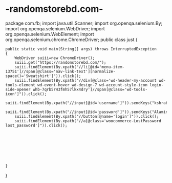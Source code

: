 # -randomstorebd.com-




package com.fb;
import java.util.Scanner;
import org.openqa.selenium.By;
import org.openqa.selenium.WebDriver;
import org.openqa.selenium.WebElement;
import org.openqa.selenium.chrome.ChromeDriver;
public class just {

	public static void main(String[] args) throws InterruptedException
	{
		WebDriver suiii=new ChromeDriver();
		suiii.get("https://randomstorebd.com/");
		suiii.findElement(By.xpath("//li[@id='menu-item-13751']//span[@class='nav-link-text'][normalize-space()='Sweatshirt']")).click();
		suiii.findElement(By.xpath("//div[@class='wd-header-my-account wd-tools-element wd-event-hover wd-design-7 wd-account-style-icon login-side-opener whb-7qrb5r43fmh57lkx4dry']//span[@class='wd-tools-icon']")).click();
		suiii.findElement(By.xpath("//input[@id='username']")).sendKeys("kshrabon782@gmail.com");
		suiii.findElement(By.xpath("//input[@id='password']")).sendKeys("Alamin420");
		suiii.findElement(By.xpath("//button[@name='login']")).click();
		suiii.findElement(By.xpath("//a[@class='woocommerce-LostPassword lost_password']")).click();

		
		
		
		
		
		
		
	}
	
	
	
}
